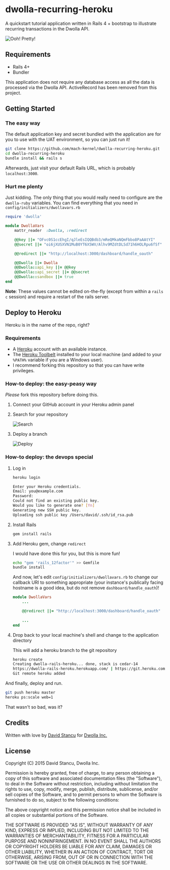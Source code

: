 # dwolla-recurring-heroku
A quickstart tutorial application written in Rails 4 + bootstrap to illustrate recurring transactions in the Dwolla API.

![Ooh! Pretty!](http://puu.sh/htYFn/1d9afd6b3e.png)

## Requirements
- Rails 4+
- Bundler

This application does not require any database access as all the data is processed via the Dwolla API. ActiveRecord has been removed from this project. 

## Getting Started

### The easy way

The default application key and secret bundled with the application are for you to use with the UAT environment, so you can just run it!

```bash
git clone https://github.com/mach-kernel/dwolla-recurring-heroku.git
cd dwolla-recurring-heroku
bundle install && rails s
```

Afterwards, just visit your default Rails URL, which is probably `localhost:3000`.

### Hurt me plenty

Just kidding. The only thing that you would really need to configure are the `dwolla-ruby` variables. You can find everything that you need in `config/initializers/dwollavars.rb`

```ruby
require 'dwolla'

module DwollaVars
	mattr_reader  :Dwolla, :redirect

	@@key ||= "OFvc0S1ccEhgI/qJleEsIQQBdb3/mReQMkaNQmFbbo8PaAAtYI"
	@@secret ||= "oi6jXUSXVN1MuB0YT6X5WV/Alhv9MZdtDLSd71h6HOLRpu6fSf"

	@@redirect ||= "http://localhost:3000/dashboard/handle_oauth"

	@@Dwolla ||= Dwolla
	@@Dwolla::api_key ||= @@key
	@@Dwolla::api_secret ||= @@secret
	@@Dwolla::sandbox ||= true
end
```

**Note**: These values cannot be edited on-the-fly (except from within a `rails c` session) and require a restart of the rails server. 

## Deploy to Heroku

Heroku is in the name of the repo, right?

### Requirements

- A [Heroku](https://heroku.com) account with an available instance.
- The [Heroku Toolbelt](https://toolbelt.heroku.com/) installed to your local machine (and added to your `%PATH%` variable if you are a Windows user).
- I recommend forking this repository so that you can have write privileges. 

### How-to deploy: the easy-peasy way

*Please* fork this repository before doing this.

1. Connect your GitHub account in your Heroku admin panel

2. Search for your repository

	![Search](https://s3.amazonaws.com/heroku.devcenter/heroku_assets/images/421-original.jpg)

3. Deploy a branch

	![Deploy](https://s3.amazonaws.com/heroku.devcenter/heroku_assets/images/422-original.jpg)

### How-to deploy: the devops special

1. Log in
    ```bash
    heroku login
    
    Enter your Heroku credentials.
    Email: you@example.com
    Password:
    Could not find an existing public key.
    Would you like to generate one? [Yn]
    Generating new SSH public key.
    Uploading ssh public key /Users/david/.ssh/id_rsa.pub
    ```

2. Install Rails
    ```bash
    gem install rails
    ```

3. Add Heroku gem, change `redirect`

    I would have done this for you, but this is more fun!
    
    ```bash
    echo "gem 'rails_12factor'" >> Gemfile
    bundle install
    ```
    
    And now, let's edit `config/initializers/dwollavars.rb` to change our callback URI to something appropriate (your instance's publically facing hostname is a good idea, but do not remove `dashboard/handle_oauth`)!
    ```ruby
	module DwollaVars
		...
	
		@@redirect ||= "http://localhost:3000/dashboard/handle_oauth"
		
		...
	end
    ```

4. Drop back to your local machine's shell and change to the application directory

    This will add a heroku branch to the git repository
    
    ```bash
    heroku create
    Creating dwolla-rails-heroku... done, stack is cedar-14
    https://dwolla-rails-heroku.herokuapp.com/ | https://git.heroku.com/dwolla-rails-heroku.git
    Git remote heroku added
    ```

And finally, deploy and run.

```bash
git push heroku master
heroku ps:scale web=1
```

That wasn't so bad, was it?

## Credits

Written with love by [David Stancu](http://davidstancu.me) for [Dwolla Inc.](https://developers.dwolla.com)

## License

Copyright (C) 2015 David Stancu, Dwolla Inc.

Permission is hereby granted, free of charge, to any person obtaining a copy
of this software and associated documentation files (the "Software"), to deal
in the Software without restriction, including without limitation the rights
to use, copy, modify, merge, publish, distribute, sublicense, and/or sell
copies of the Software, and to permit persons to whom the Software is
furnished to do so, subject to the following conditions:

The above copyright notice and this permission notice shall be included in
all copies or substantial portions of the Software.

THE SOFTWARE IS PROVIDED "AS IS", WITHOUT WARRANTY OF ANY KIND, EXPRESS OR
IMPLIED, INCLUDING BUT NOT LIMITED TO THE WARRANTIES OF MERCHANTABILITY,
FITNESS FOR A PARTICULAR PURPOSE AND NONINFRINGEMENT. IN NO EVENT SHALL THE
AUTHORS OR COPYRIGHT HOLDERS BE LIABLE FOR ANY CLAIM, DAMAGES OR OTHER
LIABILITY, WHETHER IN AN ACTION OF CONTRACT, TORT OR OTHERWISE, ARISING FROM,
OUT OF OR IN CONNECTION WITH THE SOFTWARE OR THE USE OR OTHER DEALINGS IN
THE SOFTWARE.
